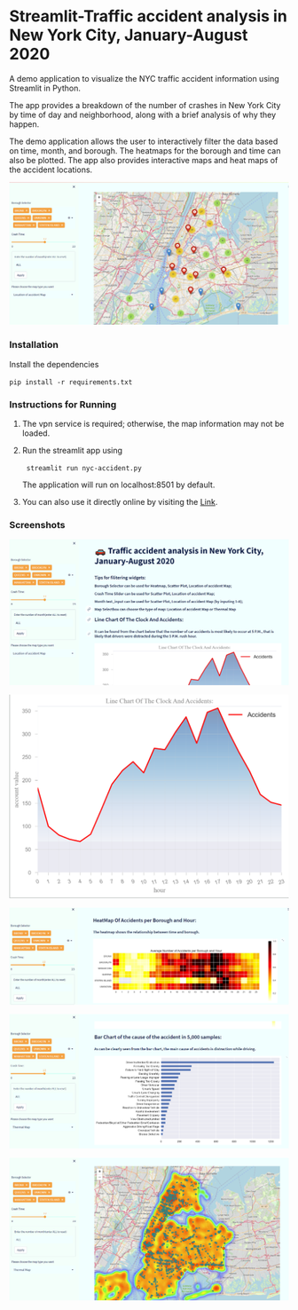 # Streamlit-Traffic accident analysis in New York City, January-August 2020
A demo application to visualize the NYC traffic accident information using Streamlit in Python.

The app provides a breakdown of the number of crashes in New York City by time of day and neighborhood, along with a brief analysis of why they happen.

The demo application allows the user to interactively filter the data based on time, month, and borough. The heatmaps for the borough and time can also be plotted.
The app also provides interactive maps and heat maps of the accident locations.

![Screenshot of the demo application](images/1.png)

### Installation
Install the dependencies

``pip install -r requirements.txt``

### Instructions for Running 

1. The vpn service is required; otherwise, the map information may not be loaded.

2. Run the streamlit app using

    `` streamlit run nyc-accident.py``

    The application will run on localhost:8501 by default.

5. You can also use it directly online by visiting the [Link](https://docs.streamlit.io/en/latest/streamlit_configuration.html#view-all-config-options). 

### Screenshots

![Screenshot of APP title](images/2.png 'Screenshot of APP title')

![Screenshot of Line Chart of the distribution of accidents / time](images/6.png 'Screenshot of Line Chart of the distribution of accidents / time')

![Screenshot of Heatmap](images/5.png 'Screenshot of Heatmap')

![Screenshot of Bar Chart with Contributing Factor](images/4.png 'Screenshot of Bar Chart with Contributing Factor')

![Screenshot of Thermal Map with Location Data](images/3.png 'Screenshot of Thermal Map with Location Data')
